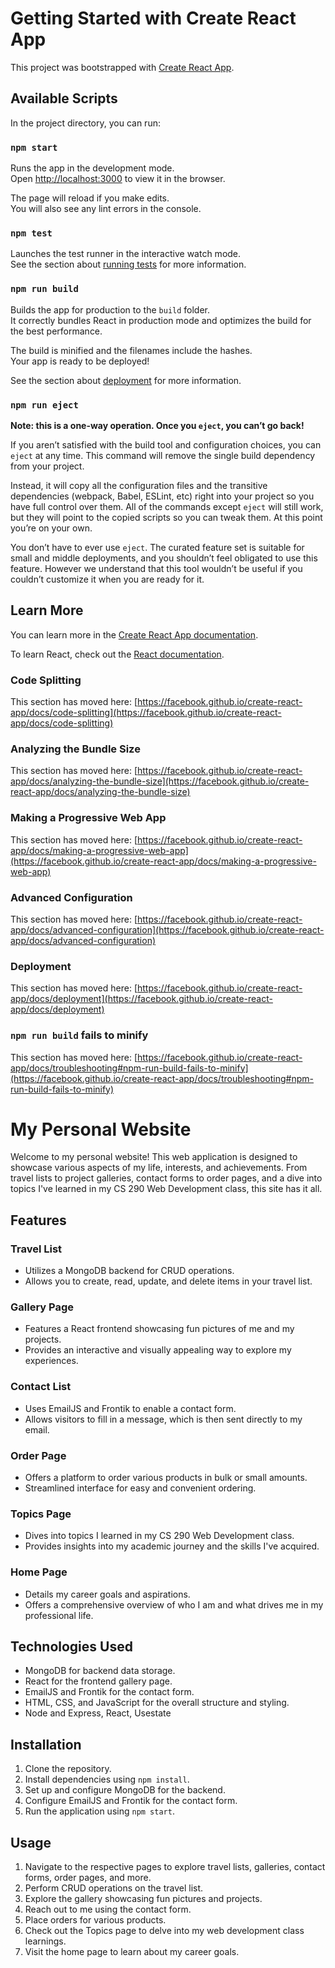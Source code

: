 # Getting Started with Create React App

This project was bootstrapped with [Create React App](https://github.com/facebook/create-react-app).

## Available Scripts

In the project directory, you can run:

### `npm start`

Runs the app in the development mode.\
Open [http://localhost:3000](http://localhost:3000) to view it in the browser.

The page will reload if you make edits.\
You will also see any lint errors in the console.

### `npm test`

Launches the test runner in the interactive watch mode.\
See the section about [running tests](https://facebook.github.io/create-react-app/docs/running-tests) for more information.

### `npm run build`

Builds the app for production to the `build` folder.\
It correctly bundles React in production mode and optimizes the build for the best performance.

The build is minified and the filenames include the hashes.\
Your app is ready to be deployed!

See the section about [deployment](https://facebook.github.io/create-react-app/docs/deployment) for more information.

### `npm run eject`

**Note: this is a one-way operation. Once you `eject`, you can’t go back!**

If you aren’t satisfied with the build tool and configuration choices, you can `eject` at any time. This command will remove the single build dependency from your project.

Instead, it will copy all the configuration files and the transitive dependencies (webpack, Babel, ESLint, etc) right into your project so you have full control over them. All of the commands except `eject` will still work, but they will point to the copied scripts so you can tweak them. At this point you’re on your own.

You don’t have to ever use `eject`. The curated feature set is suitable for small and middle deployments, and you shouldn’t feel obligated to use this feature. However we understand that this tool wouldn’t be useful if you couldn’t customize it when you are ready for it.

## Learn More

You can learn more in the [Create React App documentation](https://facebook.github.io/create-react-app/docs/getting-started).

To learn React, check out the [React documentation](https://reactjs.org/).

### Code Splitting

This section has moved here: [https://facebook.github.io/create-react-app/docs/code-splitting](https://facebook.github.io/create-react-app/docs/code-splitting)

### Analyzing the Bundle Size

This section has moved here: [https://facebook.github.io/create-react-app/docs/analyzing-the-bundle-size](https://facebook.github.io/create-react-app/docs/analyzing-the-bundle-size)

### Making a Progressive Web App

This section has moved here: [https://facebook.github.io/create-react-app/docs/making-a-progressive-web-app](https://facebook.github.io/create-react-app/docs/making-a-progressive-web-app)

### Advanced Configuration

This section has moved here: [https://facebook.github.io/create-react-app/docs/advanced-configuration](https://facebook.github.io/create-react-app/docs/advanced-configuration)

### Deployment

This section has moved here: [https://facebook.github.io/create-react-app/docs/deployment](https://facebook.github.io/create-react-app/docs/deployment)

### `npm run build` fails to minify

This section has moved here: [https://facebook.github.io/create-react-app/docs/troubleshooting#npm-run-build-fails-to-minify](https://facebook.github.io/create-react-app/docs/troubleshooting#npm-run-build-fails-to-minify)




# My Personal Website

Welcome to my personal website! This web application is designed to showcase various aspects of my life, interests, and achievements. From travel lists to project galleries, contact forms to order pages, and a dive into topics I've learned in my CS 290 Web Development class, this site has it all.

## Features

### Travel List
- Utilizes a MongoDB backend for CRUD operations.
- Allows you to create, read, update, and delete items in your travel list.

### Gallery Page
- Features a React frontend showcasing fun pictures of me and my projects.
- Provides an interactive and visually appealing way to explore my experiences.

### Contact List
- Uses EmailJS and Frontik to enable a contact form.
- Allows visitors to fill in a message, which is then sent directly to my email.

### Order Page
- Offers a platform to order various products in bulk or small amounts.
- Streamlined interface for easy and convenient ordering.

### Topics Page
- Dives into topics I learned in my CS 290 Web Development class.
- Provides insights into my academic journey and the skills I've acquired.

### Home Page
- Details my career goals and aspirations.
- Offers a comprehensive overview of who I am and what drives me in my professional life.

## Technologies Used
- MongoDB for backend data storage.
- React for the frontend gallery page.
- EmailJS and Frontik for the contact form.
- HTML, CSS, and JavaScript for the overall structure and styling.
- Node and Express, React, Usestate 

## Installation
1. Clone the repository.
2. Install dependencies using `npm install`.
3. Set up and configure MongoDB for the backend.
4. Configure EmailJS and Frontik for the contact form.
5. Run the application using `npm start`.

## Usage
1. Navigate to the respective pages to explore travel lists, galleries, contact forms, order pages, and more.
2. Perform CRUD operations on the travel list.
3. Explore the gallery showcasing fun pictures and projects.
4. Reach out to me using the contact form.
5. Place orders for various products.
6. Check out the Topics page to delve into my web development class learnings.
7. Visit the home page to learn about my career goals.



